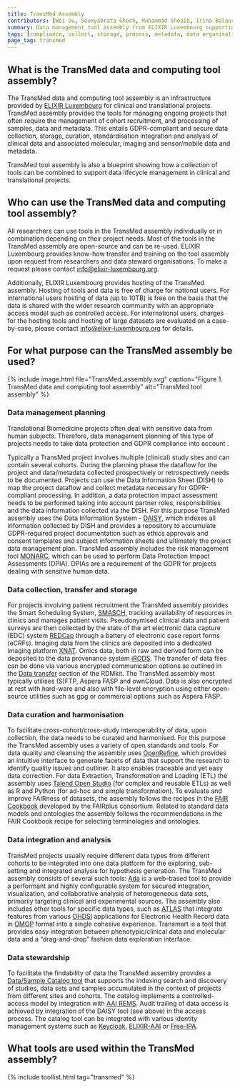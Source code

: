 ```yaml
---
title: TransMed Assembly
contributors: [Wei Gu, Soumyabrata Ghosh, Muhammad Shoaib, Irina Balaur, Xinhui Wang, Carlos Vega, Pinar Alper, Venkata Satagopam]
summary: Data management tool assembly from ELIXIR Luxembourg supporting projects in Translational Biomedicine. The TransMed assembly is available as a hosted service from ELIXIR Luxembourg, it also acts as an RDM blueprint for the wider research community. 
tags: [compliance, collect, storage, process, metadata, data organisation, data analysis, share]
page_tag: transmed
---
```


## What is the TransMed data and computing tool assembly?
The TransMed data and computing tool assembly is an infrastructure provided by [ELIXIR Luxembourg](https://elixir-luxembourg.org) for clinical and translational projects. TransMed assembly provides the tools for managing ongoing projects that often require the management of cohort recruitment, and processing of samples, data and metadata. This entails GDPR-compliant and secure data collection, storage, curation, standardisation integration and analysis of clinical data and associated molecular, imaging and sensor/mobile data and metadata.

TransMed tool assembly is also a blueprint showing how a collection of tools can be combined to support data lifecycle management in clinical and translational projects.


## Who can use the TransMed data and computing tool assembly?
All researchers can use tools in the TransMed assembly individually or in combination depending on their project needs. Most of the tools in the TransMed assembly are open-source and can be re-used. ELIXIR Luxembourg provides know-how transfer and training on the tool assembly upon request from researchers and data steward organisations. To make a request please contact [info@elixir-luxembourg.org](mailto:info@elixir-luxembourg.org).

Additionally, ELIXIR Luxembourg provides hosting of the TransMed assembly. Hosting of tools and data is free of charge for national users. For international users hosting of data (up to 10TB) is free on the basis that the data is shared with the wider research community with an appropriate access model such as controlled access. For international users, charges for the hosting tools and hosting of large datasets are evaluated on a case-by-case, please contact [info@elixir-luxembourg.org](mailto:info@elixir-luxembourg.org) for details.


## For what purpose can the TransMed assembly be used?

{% include image.html file="TransMed_assembly.svg" caption="Figure 1. TransMed data and computing tool assembly" alt="TransMed tool assembly" %}


### Data management planning
Translational Biomedicine projects often deal with sensitive data from human subjects. Therefore, data management planning of this type of projects needs to take data protection and GDPR compliance into account .

Typically a TransMed project involves  multiple (clinical) study sites and can contain several cohorts. During the planning phase the dataflow for the project and data/metadata collected prospectively or retrospectively needs to be documented. Projects can use the Data Information Sheet (DISH) to map the project dataflow and collect metadata necessary for GDPR-compliant processing. In addition, a data protection impact assessment needs to be performed taking into account partner roles, responsibilities and the data information collected via the DISH. For this purpose TransMed assembly uses the Data Information System - [DAISY](https://daisy-demo.elixir-luxembourg.org/), which indexes all information collected by DISH and provides a repository to accumulate GDPR-required project documentation  such as ethics approvals and consent templates and subject information sheets and ultimately the project data management plan.  TransMed assembly includes the risk management tool [MONARC](https://open-source-security-software.net/project/MONARC), which can be used to perform Data Protection Impact Assessments (DPIA). DPIAs are a requirement of the GDPR for projects dealing with sensitive human data.

### Data collection, transfer and storage
For projects involving patient recruitment the TransMed assembly provides the Smart Scheduling System, [SMASCH](https://smasch.pages.uni.lu ), tracking availability of resources in clinics and manages patient visits. Pseudonymised clinical data and patient surveys are then collected by the state of the art electronic data capture (EDC) system [REDCap](https://projectredcap.org) through a battery of electronic case report forms (eCRFs). Imaging data from the clinics are deposited into a dedicated imaging platform [XNAT](https://www.xnat.org/). Omics data, both in raw and derived form can be deposited to the data provenance system [iRODS](https://irods.org/).
The transfer of data files can be done via various encrypted communication options as outlined in the [Data transfer](data_transfer) section of the RDMkit. The TransMed assembly most typically utilises (S)FTP, Aspera FASP and ownCloud. Data is also encrypted at rest with hard-ware and also with file-level encryption using either open-source utilities such as gpg or commercial options such as Aspera FASP.

### Data curation and harmonisation
To facilitate cross-cohort/cross-study interoperability of data, upon collection, the data needs to be curated and harmonised. For this purpose the TransMed assembly uses a variety of open standards and tools. For data quality and cleansing the assembly uses [OpenRefine](https://openrefine.org/), which provides an intuitive interface to generate facets of data that support the research to identify quality issues and outliner. It also enables traceable and yet easy data correction. For data Extraction, Transformation and Loading (ETL) the assembly uses [Talend Open Studio](https://www.talend.com/) (for complex and reusable ETLs) as well as R and Python (for ad-hoc and simple transformation). To evaluate and improve FAIRness of datasets, the assembly follows the recipes in the [FAIR Cookbook](https://fairplus.github.io/the-fair-cookbook/) developed by the FAIRplus consortium. Related to standard data models and ontologies the assembly follows the recommendations in the  FAIR Cookbook recipe for selecting terminologies and ontologies.

### Data integration and analysis
TransMed projects usually require different data types from different cohorts to be integrated into one data platform for the exploring, sub-setting and integrated analysis for hypothesis generation. The TransMed assembly consists of several such tools: [Ada](https://ada.parkinson.lu/documentation/intro) is a web-based tool to provide a performant and highly configurable system for secured integration, visualization, and collaborative analysis of heterogeneous data sets, primarily targeting clinical and experimental sources. The assembly also includes other tools for specific data types, such as [ATLAS](https://github.com/OHDSI/Atlas/wiki) that integrate features from various [OHDSI](https://ohdsi.org/) applications for Electronic Health Record data in [OMOP](https://ohdsi.github.io/CommonDataModel/) format into a single cohesive experience. Transmart is a tool that provides easy integration between phenotypic/clinical data and molecular data and a “drag-and-drop” fashion data exploration interface.

### Data stewardship

To facilitate the findability of data the TransMed assembly provides a [Data/Sample Catalog tool](https://datacatalog.elixir-luxembourg.org/) that supports the indexing search and discovery of studies, data sets and samples accumulated in the context of projects from different sites and cohorts. The catalog implements a controlled-access model by integration with [AAI REMS](https://github.com/CSCfi/rems). Audit trailing of data access is achieved by integration of the DAISY tool (see above) in the access process. The catalog tool can be integrated with various identity management systems such as [Keycloak](https://www.keycloak.org/), [ELIXIR-AAI](https://elixir-europe.org/services/compute/aai) or [Free-IPA](https://www.freeipa.org/). 

## What tools are used within the TransMed assembly?

{% include toollist.html tag="transmed" %}
